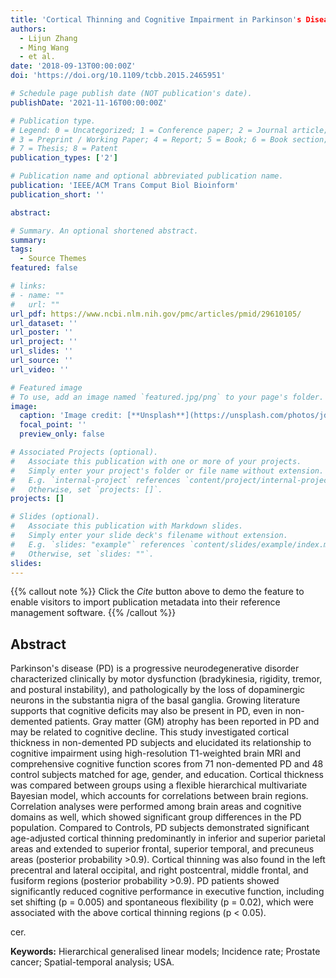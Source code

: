 ```yaml
---
title: 'Cortical Thinning and Cognitive Impairment in Parkinson's Disease without Dementia'
authors:
  - Lijun Zhang
  - Ming Wang
  - et al.
date: '2018-09-13T00:00:00Z'
doi: 'https://doi.org/10.1109/tcbb.2015.2465951'

# Schedule page publish date (NOT publication's date).
publishDate: '2021-11-16T00:00:00Z'

# Publication type.
# Legend: 0 = Uncategorized; 1 = Conference paper; 2 = Journal article;
# 3 = Preprint / Working Paper; 4 = Report; 5 = Book; 6 = Book section;
# 7 = Thesis; 8 = Patent
publication_types: ['2']

# Publication name and optional abbreviated publication name.
publication: 'IEEE/ACM Trans Comput Biol Bioinform'
publication_short: ''

abstract: 

# Summary. An optional shortened abstract.
summary: 
tags:
  - Source Themes
featured: false

# links:
# - name: ""
#   url: ""
url_pdf: https://www.ncbi.nlm.nih.gov/pmc/articles/pmid/29610105/
url_dataset: ''
url_poster: ''
url_project: ''
url_slides: ''
url_source: ''
url_video: ''

# Featured image
# To use, add an image named `featured.jpg/png` to your page's folder.
image:
  caption: 'Image credit: [**Unsplash**](https://unsplash.com/photos/jdD8gXaTZsc)'
  focal_point: ''
  preview_only: false

# Associated Projects (optional).
#   Associate this publication with one or more of your projects.
#   Simply enter your project's folder or file name without extension.
#   E.g. `internal-project` references `content/project/internal-project/index.md`.
#   Otherwise, set `projects: []`.
projects: []

# Slides (optional).
#   Associate this publication with Markdown slides.
#   Simply enter your slide deck's filename without extension.
#   E.g. `slides: "example"` references `content/slides/example/index.md`.
#   Otherwise, set `slides: ""`.
slides:
---
```


{{% callout note %}}
Click the _Cite_ button above to demo the feature to enable visitors to import publication metadata into their reference management software.
{{% /callout %}}

## Abstract

Parkinson's disease (PD) is a progressive neurodegenerative disorder characterized clinically by motor dysfunction (bradykinesia, rigidity, tremor, and postural instability), and pathologically by the loss of dopaminergic neurons in the substantia nigra of the basal ganglia. Growing literature supports that cognitive deficits may also be present in PD, even in non-demented patients. Gray matter (GM) atrophy has been reported in PD and may be related to cognitive decline. This study investigated cortical thickness in non-demented PD subjects and elucidated its relationship to cognitive impairment using high-resolution T1-weighted brain MRI and comprehensive cognitive function scores from 71 non-demented PD and 48 control subjects matched for age, gender, and education. Cortical thickness was compared between groups using a flexible hierarchical multivariate Bayesian model, which accounts for correlations between brain regions. Correlation analyses were performed among brain areas and cognitive domains as well, which showed significant group differences in the PD population. Compared to Controls, PD subjects demonstrated significant age-adjusted cortical thinning predominantly in inferior and superior parietal areas and extended to superior frontal, superior temporal, and precuneus areas (posterior probability >0.9). Cortical thinning was also found in the left precentral and lateral occipital, and right postcentral, middle frontal, and fusiform regions (posterior probability >0.9). PD patients showed significantly reduced cognitive performance in executive function, including set shifting (p = 0.005) and spontaneous flexibility (p = 0.02), which were associated with the above cortical thinning regions (p < 0.05).

cer.

**Keywords:** Hierarchical generalised linear models; Incidence rate; Prostate cancer; Spatial-temporal analysis; USA.
